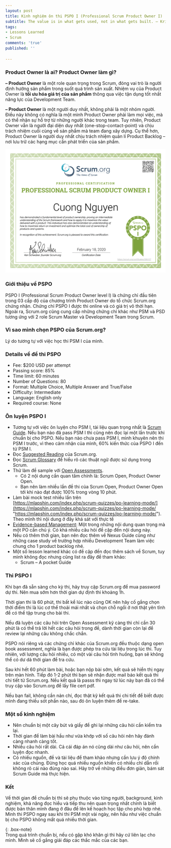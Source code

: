 ```yaml
---
layout: post
title: Kinh nghiệm ôn thi PSPO I (Professional Scrum Product Owner I)
subtitle: The value is in what gets used, not in what gets built. — Kris Gale
tags:
- Lessons Learned
- Scrum
comments: 'true'
published: ''

---
```

### Product Owner là ai? Product Owner làm gì?

**– Product Owner** là một role quan trọng trong Scrum, đóng vai trò là người định hướng sản phẩm trong suốt quá trình sản xuất. Nhiệm vụ của Product Owner là **tối ưu hóa giá trị của sản phẩm** thông qua việc tận dụng tốt nhất năng lực của Development Team.

**– Product Owner** là một người duy nhất, không phải là một nhóm người. Điều này không có nghĩa là một mình Product Owner phải làm mọi việc, mà có thể nhận sự hỗ trợ từ những người khác trong team. Tuy nhiên, Product Owner vẫn là người đại diện duy nhất (one-stop-contact-point) và chịu trách nhiệm cuối cùng về sản phẩm mà team đang xây dựng. Cụ thể hơn, Product Owner là người duy nhất chịu trách nhiệm quản lí Product Backlog – nơi lưu trữ các hạng mục cần phát triển của sản phẩm.

![](/uploads/20200617-e51c3f9a-f974-42cd-bf67-7a46ef3fbf81.png)

### Giới thiệu về PSPO

PSPO I (Professional Scrum Product Owner level I) là chứng chỉ đầu tiên trong 03 cấp độ của chương trình Product Owner do tổ chức Scrum.org chứng nhận. Chứng chỉ PSPO I được thi online và có giá trị vô thời hạn. Ngoài ra, Scrum.org cũng cung cấp những chứng chỉ khác như PSM và PSD tương ứng với 2 role Scrum Master và Development Team trong Scrum.

### Vì sao mình chọn PSPO của Scrum.org?

Lý do tương tự với việc học thi PSM I của mình.

### Details về đề thi PSPO

* Fee: $200 USD per attempt
* Passing score: 85%
* Time limit: 60 minutes
* Number of Questions: 80
* Format: Multiple Choice, Multiple Answer and True/False
* Difficulty: Intermediate
* Language: English only
* Required course: None

### Ôn luyện PSPO I

* Tương tự với việc ôn luyện cho PSM I, tài liệu quan trọng nhất là  [Scrum Guide](https://scrumguides.org/scrum-guide.html "Scrum Guide"). Nếu bạn nào đã pass PSM I thì cũng nên đọc lại một lần trước khi chuẩn bị cho PSPO. Nếu bạn nào chưa pass PSM I, mình khuyên nên thi PSM I trước, vì theo cảm nhận của mình, 60% kiến thức của PSPO I đến từ PSM I.
* Đọc [Suggested Reading](https://www.scrum.org/resources/suggested-reading-professional-scrum-product-owner "Suggested Reading") của Scrum.org.
* Đọc [Scrum Glossary](https://www.scrum.org/Resources/Scrum-Glossary) để hiểu rõ các thuật ngữ được sử dụng trong Scrum.
* Thử làm đề sample với [Open Assessments](https://www.scrum.org/open-assessments).
  * Có 2 nội dung cần quan tâm chính là: Scrum Open, Product Owner Open.
  * Bạn nên làm nhiều lần đề thi của Scrum Open, Product Owner Open tới khi nào đạt được 100% trong vòng 10 phút.
* Làm bài mock test nhiều lần trên [https://mlapshin.com/index.php/scrum-quizzes/po-learning-mode/](https://mlapshin.com/index.php/scrum-quizzes/po-learning-mode/ "https://mlapshin.com/index.php/scrum-quizzes/po-learning-mode/"). Theo mình thì nội dung ở đây khá sát với thực tế
* [Evidence-based Management](https://www.scrum.org/resources/evidence-based-management): Một trong những nội dung quan trọng mà một PO cần chú ý. Có khá nhiều câu hỏi đề cập đến nội dung này.
* Nếu có thêm thời gian, bạn nên đọc thêm về Nexus Guide cũng như những case study về trường hợp nhiều Development Team làm việc chung cho 1 product backlog nhé.
* Một số lesson learned khác có đề cập đến đọc thêm sách về Scrum, tuy mình không đọc nhưng cũng list ra đây để tham khảo:
  * Scrum – A pocket Guide

### Thi PSPO I

Khi bạn đã sẵn sàng cho kỳ thi, hãy truy cập Scrum.org để mua password dự thi. Nên mua sớm hơn thời gian dự định thi khoảng 1h.

Thời gian thi là 60 phút, thi bất kể lúc nào cũng OK nên hãy cố gắng chọn thời điểm thi là lúc cơ thể thoải mái nhất và chọn chỗ ngồi ở nơi thật yên tĩnh để có thể tập trung cho bài thi.

Nếu đã luyện các câu hỏi trên Open Assessment kỹ càng thì chỉ cần 30 phút là có thể trả lời hết các câu hỏi trong đề, dành thời gian còn lại để review lại những câu không chắc chắn.

PSPO nói riêng và các chứng chỉ khác của Scrum.org đều thuộc dạng open book assessment, nghĩa là bạn được phép tra cứu tài liệu trong lúc thi. Tuy nhiên, với lượng câu hỏi nhiều, có một vài câu hỏi tình huống, bạn sẽ không thể có dư dả thời gian để tra cứu.

Sau khi hết 60 phút làm bài, hoặc bạn nộp bài sớm, kết quả sẽ hiển thị ngay trên màn hình. Tiếp đó 1-2 phút thì bạn sẽ nhận được mail báo kết quả thi chi tiết từ Scrum.org. Nếu kết quả là passs thì ngay từ lúc này bạn đã có thể truy cập vào Scrum.org để lấy file cert pdf.

Nếu bạn fail, không cần nản chí, đọc thật kỹ kết quả thi chi tiết để biết được mình đang thiếu sót phần nào, sau đó ôn luyện thêm để re-take.

### Một số kinh nghiệm

* Nên chuẩn bị một cây bút và giấy để ghi lại những câu hỏi cần kiểm tra lại.
* Thời gian để làm bài hầu như vừa khớp với số câu hỏi nên hãy đánh càng nhanh càng tốt.
* Nhiều câu hỏi rất dài. Cả cái đáp án nó cũng dài như câu hỏi, nên cần luyện đọc nhanh.
* Có nhiều nguồn, đề và tài liệu để tham khảo nhưng cần lưu ý độ chính xác của chúng. Đừng học quá nhiều nguồn khiến có nhiều chỉ dẫn rồi không rõ cái nào đúng nào sai. Hãy trở về những điều đơn giản, bám sát Scrum Guide mà thực hiện.

### Kết

Về thời gian để chuẩn bị thì sẽ phụ thuộc vào từng người, background, kinh nghiệm, khả năng đọc hiểu và tiếp thu nên quan trọng nhất chính là biết được bản thân mình đang ở đâu để lên kế hoạch học tập cho phù hợp nhé. Mình thi PSPO ngay sau khi thi PSM một vài ngày, nên hầu như việc chuẩn bị cho PSPO không mất quá nhiều thời gian.

{: .box-note}  
Trong quá trình chuẩn bị, nếu có gặp khó khăn gì thì hãy cứ liên lạc cho mình. Mình sẽ cố gắng giải đáp các thắc mắc của các bạn.